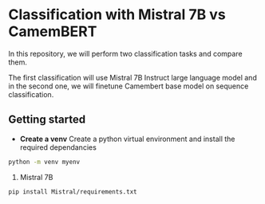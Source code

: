 # Classification with Mistral 7B vs CamemBERT

In this repository, we will perform two classification tasks and compare them.

The first classification will use Mistral 7B Instruct large language model and in the second one, we will finetune Camembert base model on sequence classification.

## Getting started

- **Create a venv**
Create a python virtual environment and install the required dependancies

```bash
python -m venv myenv
```

1. Mistral 7B

```bash
pip install Mistral/requirements.txt
```